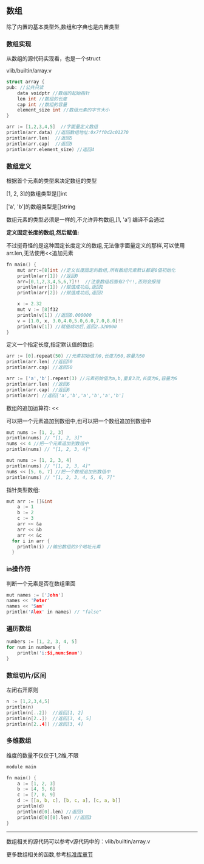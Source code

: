 ## 数组

除了内置的基本类型外,数组和字典也是内置类型

### 数组实现

从数组的源代码实现看，也是一个struct

vlib/builtin/array.v

```c
struct array {
pub: //公共只读
	data voidptr //数组的起始指针
	len int //数组的长度
	cap int //数组的容量
	element_size int //数组元素的字节大小
}
```

```c
arr := [1,2,3,4,5]  //字面量定义数组
println(arr.data) //返回数组地址:0x7ff0d2c01270
println(arr.len)  //返回5
println(arr.cap)  //返回5
println(arr.element_size) //返回4
```

### 数组定义

根据首个元素的类型来决定数组的类型

[1, 2, 3]的数组类型是[]int

['a', 'b']的数组类型是[]string

数组元素的类型必须是一样的,不允许异构数组,[1, 'a'] 编译不会通过

**定义固定长度的数组,然后赋值:**

不过挺奇怪的是这种固定长度定义的数组,无法像字面量定义的那样,可以使用arr.len,无法使用<<追加元素

```c
fn main() {
	mut arr:=[8]int //定义长度固定的数组,所有数组元素默认都是0值初始化
	println(arr[1]) //返回0
	arr=[0,1,2,3,4,5,6,7]!!  //注意数组后面有2个!!,否则会报错
	println(arr[1]) //赋值成功后,返回1
	println(arr[2]) //赋值成功后,返回2

	x := 2.32
	mut v := [8]f32
	println(v[1]) //返回0.000000
	v = [1.0, x, 3.0,4.0,5.0,6.0,7.0,8.0]!! 
	println(v[1]) //赋值成功后,返回2.320000
}
```

定义一个指定长度,指定默认值的数组:

```c
arr := [0].repeat(50) //元素初始值为0,长度为50,容量为50
println(arr.len) //返回50
println(arr.cap) //返回50
```

```c
arr := ['a','b'].repeat(3) //元素初始值为a,b,重复3次,长度为6,容量为6
println(arr.len) //返回6
println(arr.cap) //返回6
println(arr) //返回['a','b','a','b','a','b']
```

数组的追加运算符: <<

可以把一个元素追加到数组中,也可以把一个数组追加到数组中

```c
mut nums := [1, 2, 3]
println(nums) // "[1, 2, 3]"
nums << 4 //把一个元素追加到数组中
println(nums) // "[1, 2, 3, 4]"
```

```c
mut nums := [1, 2, 3, 4]
println(nums) // "[1, 2, 3, 4]"
nums << [5, 6, 7] //把一个数组追加到数组中
println(nums) // "[1, 2, 3, 4, 5, 6, 7]"
```

指针类型数组:

```c
mut arr := []&int
	a := 1
	b := 2
	c := 3
	arr << &a
	arr << &b
	arr << &c
  for i in arr {
    println(i) //输出数组的3个地址元素
  }
```

### in操作符

判断一个元素是否在数组里面

```c
mut names := ['John']
names << 'Peter'
names << 'Sam'
println('Alex' in names) // "false"
```

### 遍历数组

```c
numbers := [1, 2, 3, 4, 5]
for num in numbers {
	println('i:$i,num:$num')
}
```

### 数组切片/区间

左闭右开原则

```c
n := [1,2,3,4,5]
println(n)
println(n[..2])  //返回[1, 2]
println(n[2..])  //返回[3, 4, 5]
println(n[2..4]) //返回[3, 4]
```

### 多维数组

维度的数量不仅仅于1,2维,不限

```c
module main

fn main() {
  	a := [1, 2, 3]
    b := [4, 5, 6]
    c := [7, 8, 9]
    d := [[a, b, c], [b, c, a], [c, a, b]]
    println(d) 
    println(d[0].len) //返回3
    println(d[0][0].len) //返回3
}
```

------

数组相关的源代码可以参考v源代码中的：vlib/builtin/array.v

更多数组相关的函数,参考[标准库章节](std_builtin.md)